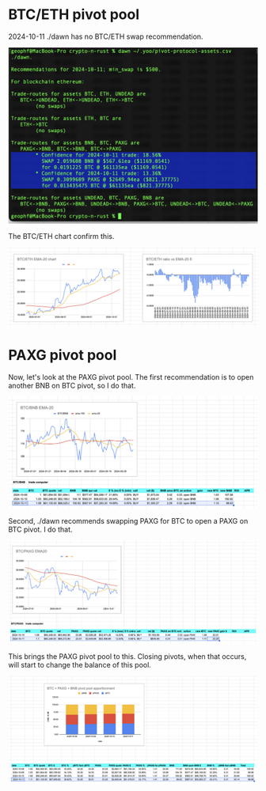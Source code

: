 # BTC/ETH pivot pool

2024-10-11 ./dawn has no BTC/ETH swap recommendation. 

![./dawn recommends no swap](imgs/01-dawn-rec.png)

The BTC/ETH chart confirm this.

![BTC/ETH chart](imgs/02-btc-eth.png)

# PAXG pivot pool

Now, let's look at the PAXG pivot pool. The first recommendation is to open another BNB on BTC pivot, so I do that.

![BTC/BNB chart](imgs/03-btc-bnb.png)

Second, ./dawn recommends swapping PAXG for BTC to open a PAXG on BTC pivot. I do that.

![BTC/PAXG chart](imgs/04-btc-paxg.png)

This brings the PAXG pivot pool to this. Closing pivots, when that occurs, will start to change the balance of this pool. 

![PAXG pivot pool](imgs/05-paxg-pivot-pool.png)
